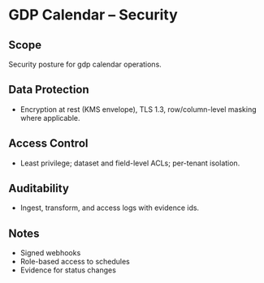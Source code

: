 # GDP Calendar – Security

## Scope
Security posture for gdp calendar operations.

## Data Protection
- Encryption at rest (KMS envelope), TLS 1.3, row/column-level masking where applicable.

## Access Control
- Least privilege; dataset and field-level ACLs; per-tenant isolation.

## Auditability
- Ingest, transform, and access logs with evidence ids.

## Notes
- Signed webhooks
- Role-based access to schedules
- Evidence for status changes
